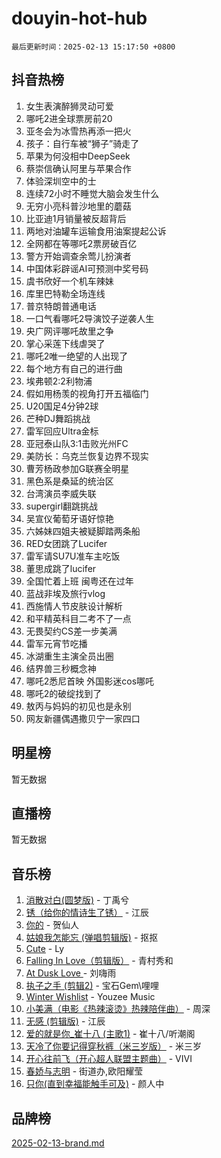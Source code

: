 # douyin-hot-hub

`最后更新时间：2025-02-13 15:17:50 +0800`

## 抖音热榜

1. 女生表演醉狮灵动可爱
1. 哪吒2进全球票房前20
1. 亚冬会为冰雪热再添一把火
1. 孩子：自行车被“狮子”骑走了
1. 苹果为何没相中DeepSeek
1. 蔡崇信确认阿里与苹果合作
1. 体验深圳空中的士
1. 连续72小时不睡觉大脑会发生什么
1. 无穷小亮科普沙地里的蘑菇
1. 比亚迪1月销量被反超背后
1. 两地对油罐车运输食用油案提起公诉
1. 全网都在等哪吒2票房破百亿
1. 警方开始调查余莺儿扮演者
1. 中国体彩辟谣AI可预测中奖号码
1. 虞书欣好一个机车辣妹
1. 库里巴特勒全场连线
1. 普京特朗普通电话
1. 一口气看哪吒2导演饺子逆袭人生
1. 央广网评哪吒故里之争
1. 掌心采莲下线虐哭了
1. 哪吒2唯一绝望的人出现了
1. 每个地方有自己的进行曲
1. 埃弗顿2:2利物浦
1. 假如用杨羡的视角打开五福临门
1. U20国足4分钟2球
1. 芒种DJ舞蹈挑战
1. 雷军回应Ultra金标
1. 亚冠泰山队3:1击败光州FC
1. 美防长：乌克兰恢复边界不现实
1. 曹芳杨政参加G联赛全明星
1. 黑色系是桑延的统治区
1. 台湾演员李威失联
1. supergirl翻跳挑战
1. 吴宣仪葡萄牙语好惊艳
1. 六姊妹四姐夫被疑脚踏两条船
1. RED女团跳了Lucifer
1. 雷军请SU7U准车主吃饭
1. 董思成跳了lucifer
1. 全国忙着上班 闽粤还在过年
1. 蓝战非埃及旅行vlog
1. 西施情人节皮肤设计解析
1. 和平精英科目二考不了一点
1. 无畏契约CS差一步美满
1. 雷军元宵节吃播
1. 冰湖重生主演全员出圈
1. 结界兽三秒概念神
1. 哪吒2悉尼首映 外国影迷cos哪吒
1. 哪吒2的破绽找到了
1. 敖丙与妈妈的初见也是永别
1. 网友新疆偶遇撒贝宁一家四口

## 明星榜

暂无数据

## 直播榜

暂无数据

## 音乐榜

1. [消散对白(圆梦版)](https://sf5-hl-cdn-tos.douyinstatic.com/obj/tos-cn-ve-2774/og4jB5I5IizzoZVAAAzWgBMAsMDWoArfwBOiFs) - 丁禹兮
1. [锈（给你的情诗生了锈）](https://sf5-hl-cdn-tos.douyinstatic.com/obj/tos-cn-ve-2774/o8a1PBtVqIYbPEGK6e5A4egedVMdm3fCIz6bbE) - 江辰
1. [你的](https://sf3-cdn-tos.douyinstatic.com/obj/tos-cn-ve-2774/oYuIeKf42jB7sEV6B2upMdpYAgfrQWj0FeRegh) - 贺仙人
1. [姑娘我怎能忘 (弹唱剪辑版)](https://sf5-hl-cdn-tos.douyinstatic.com/obj/tos-cn-ve-2774/okamwrBGEMz6illuEofAsMV4yzF5tVWbBiA5AI) - 抠抠
1. [Cute](https://sf6-cdn-tos.douyinstatic.com/obj/tos-cn-ve-2774/o4IbIzHWKAAB4wsS5qMBRiiAlEBGTpQRNfFvuo) - Ly
1. [Falling In Love（剪辑版）](https://sf5-hl-cdn-tos.douyinstatic.com/obj/tos-cn-ve-2774/o8ajpA8zzgBPahbBIO8AcKGBLJezFCRd1wfP9f) - 青村秀和
1. [ At Dusk  Love ](https://sf5-hl-cdn-tos.douyinstatic.com/obj/tos-cn-ve-2774/o8CrpCf5CaYgI4ZrtQgMQAFEfuGqNnRSDQAPBc) - 刘嗨雨
1. [执子之手 (剪辑2)](https://sf5-hl-cdn-tos.douyinstatic.com/obj/tos-cn-ve-2774/oUoZLQjCc31XzqsBnBQUNgeKtYPBcgbFDwtfcu) - 宝石Gem\哩哩
1. [Winter Wishlist](https://sf5-hl-cdn-tos.douyinstatic.com/obj/tos-cn-ve-2774/oIIgUOeamCFCVAzxN6MFRLIBlLGpUqQxeeHrLE) - Youzee Music
1. [小美满（电影《热辣滚烫》热辣陪伴曲）](https://sf5-hl-cdn-tos.douyinstatic.com/obj/tos-cn-ve-2774/o0GAn2lSgfZIDUgtevCGDQYnFg4CwnrBaxbTZL) - 周深
1. [无感 (剪辑版)](https://sf5-hl-cdn-tos.douyinstatic.com/obj/tos-cn-ve-2774/o0eIsUzJBDlQaQFC5OFlgbMEZC1TFYBftOBn6p) - 江辰
1. [爱的就是你_崔十八 (主歌1)](https://sf6-cdn-tos.douyinstatic.com/obj/tos-cn-ve-2774/oI5BO5DhFZ6UTcNCnZaOCBLtZ7WIMQGfgnXf5E) - 崔十八/听潮阁
1. [天冷了你要记得穿秋裤（米三岁版）](https://sf5-hl-cdn-tos.douyinstatic.com/obj/tos-cn-ve-2774/oQlIwVIDWiZ6BQilAorS7MA0AgCkQDvcZAdm1) - 米三岁
1. [开心往前飞（开心超人联盟主题曲）](https://sf5-hl-cdn-tos.douyinstatic.com/obj/tos-cn-ve-2774/9d8fb7c82cf1421fb93a9fe925275e0a) - VIVI
1. [春娇与志明](https://sf5-hl-cdn-tos.douyinstatic.com/obj/tos-cn-ve-2774/e530d8fceb7044b39707d7f9ff54add1) - 街道办,欧阳耀莹
1. [只你(直到幸福能触手可及)](https://sf5-hl-cdn-tos.douyinstatic.com/obj/tos-cn-ve-2774/o0lBkRDzFTeaVSUz3ZZSCBVtZ5DIMQGfgmEAuE) - 颜人中

## 品牌榜

[2025-02-13-brand.md](2025-02-13-brand.md)

